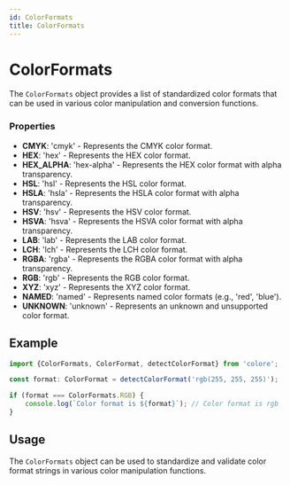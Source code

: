 ```yaml
---
id: ColorFormats
title: ColorFormats
---
```


# ColorFormats

The `ColorFormats` object provides a list of standardized color formats that can be used in various color manipulation and conversion functions.

### Properties

- **CMYK**: 'cmyk' - Represents the CMYK color format.
- **HEX**: 'hex' - Represents the HEX color format.
- **HEX_ALPHA**: 'hex-alpha' - Represents the HEX color format with alpha transparency.
- **HSL**: 'hsl' - Represents the HSL color format.
- **HSLA**: 'hsla' - Represents the HSLA color format with alpha transparency.
- **HSV**: 'hsv' - Represents the HSV color format.
- **HSVA**: 'hsva' - Represents the HSVA color format with alpha transparency.
- **LAB**: 'lab' - Represents the LAB color format.
- **LCH**: 'lch' - Represents the LCH color format.
- **RGBA**: 'rgba' - Represents the RGBA color format with alpha transparency.
- **RGB**: 'rgb' - Represents the RGB color format.
- **XYZ**: 'xyz' - Represents the XYZ color format.
- **NAMED**: 'named' - Represents named color formats (e.g., 'red', 'blue').
- **UNKNOWN**: 'unknown' - Represents an unknown and unsupported color format.

## Example

```typescript
import {ColorFormats, ColorFormat, detectColorFormat} from 'colore';

const format: ColorFormat = detectColorFormat('rgb(255, 255, 255)');

if (format === ColorFormats.RGB) {
    console.log(`Color format is ${format}`); // Color format is rgb
}
```

## Usage

The `ColorFormats` object can be used to standardize and validate color format strings in various color manipulation functions.
